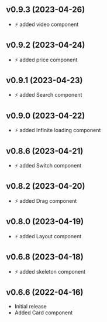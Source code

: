 ##  v0.9.3 (2023-04-26)
- ⚡ added video component
##  v0.9.2 (2023-04-24)
- ⚡ added price component
##  v0.9.1 (2023-04-23)
- ⚡ added Search component
##  v0.9.0 (2023-04-22)
- ⚡ added Infinite loading component
##  v0.8.6 (2023-04-21)
- ⚡ added Switch component
##  v0.8.2 (2023-04-20)
- ⚡ added Drag component
##  v0.8.0 (2023-04-19)
- ⚡ added Layout component
##  v0.6.8 (2023-04-18)
- ⚡ added skeleton component

## v0.6.6 (2022-04-16)
- Initial release
- Added Card component
